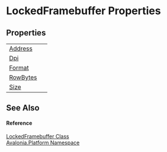 # LockedFramebuffer Properties




## Properties
<table>
<tr>
<td><a href="P_Avalonia_Platform_LockedFramebuffer_Address">Address</a></td>
<td> </td>
</tr>
<tr>
<td><a href="P_Avalonia_Platform_LockedFramebuffer_Dpi">Dpi</a></td>
<td> </td>
</tr>
<tr>
<td><a href="P_Avalonia_Platform_LockedFramebuffer_Format">Format</a></td>
<td> </td>
</tr>
<tr>
<td><a href="P_Avalonia_Platform_LockedFramebuffer_RowBytes">RowBytes</a></td>
<td> </td>
</tr>
<tr>
<td><a href="P_Avalonia_Platform_LockedFramebuffer_Size">Size</a></td>
<td> </td>
</tr>
</table>

## See Also


#### Reference
<a href="T_Avalonia_Platform_LockedFramebuffer">LockedFramebuffer Class</a>  
<a href="N_Avalonia_Platform">Avalonia.Platform Namespace</a>  

